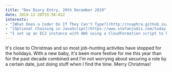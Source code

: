 ```yaml
---
title: "Dev Diary Entry, 20th December 2019"
date: 2019-12-20T15:56:01Z
interests:
- "[What Does a Coder Do If They Can't Type?](http://nsaphra.github.io/post/hands/) - I didn't know what the possibilites were if you couldn't use your hands to type, so this post was fascinating and enlightening."
- "[Optional Chaining in JavaScript](https://www.stefanjudis.com/today-i-learned/optional-chaining-helps-to-avoid-undefined-is-not-a-function-exceptions/) - this is a cool language additional that isn't well supported yet ([MDN docs](https://developer.mozilla.org/en-US/docs/Web/JavaScript/Reference/Operators/Optional_chaining)) but would save a lot of keystroke."
- "I set up an EC2 instance with AWS using a CloudFormation script to host a Wordpress website (with the help of my AWS expert husband). Quick and impressive, although the UI was busy and overwhelming for newbie."
---
```


It's close to Christmas and so most job-hunting activites have stopped for the holidays. With a new baby, it's been more festive for me this year than for the past decade combined and I'm not worrying about securing a role by a certain date, just doing stuff when I find the time. Merry Christmas!
